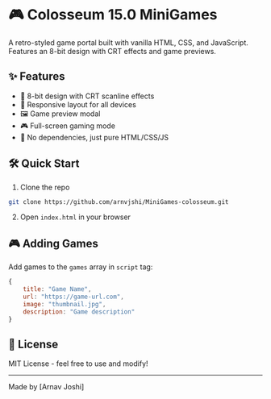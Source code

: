 # 🎮 Colosseum 15.0 MiniGames

A retro-styled game portal built with vanilla HTML, CSS, and JavaScript. Features an 8-bit design with CRT effects and game previews.

## ✨ Features

- 🎨 8-bit design with CRT scanline effects
- 📱 Responsive layout for all devices
- 🖼️ Game preview modal
- 🎮 Full-screen gaming mode
- 🚀 No dependencies, just pure HTML/CSS/JS

## 🛠️ Quick Start

1. Clone the repo
```bash
git clone https://github.com/arnvjshi/MiniGames-colosseum.git
```

2. Open `index.html` in your browser

## 🎮 Adding Games

Add games to the `games` array in `script` tag:

```javascript
{
    title: "Game Name",
    url: "https://game-url.com",
    image: "thumbnail.jpg",
    description: "Game description"
}
```

## 📝 License

MIT License - feel free to use and modify!

---
Made by [Arnav Joshi]
